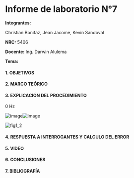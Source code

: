 # Informe de laboratorio N°7

**Integrantes:**

Christian Bonifaz, Jean Jacome, Kevin Sandoval

**NRC:** 5406

**Docente:** Ing. Darwin Alulema

**Tema:** 

#### 1. OBJETIVOS 

#### 2. MARCO TEÓRICO 

#### 3. EXPLICACIÓN DEL PROCEDIMIENTO

0 Hz

![image](https://user-images.githubusercontent.com/84586968/131201782-b4e74fa0-01ca-4c8f-8c98-944b08045bc6.png)![image](https://user-images.githubusercontent.com/84586968/131201842-7addc4ef-bfbc-404f-8b3d-38efe9c5c94f.png)

![fig1_2](https://user-images.githubusercontent.com/84586968/131201859-dfb167c8-59a5-41f5-875e-e0916cb7fceb.PNG)


#### 4. RESPUESTA A INTERROGANTES Y CALCULO DEL ERROR

#### 5. VIDEO

#### 6. CONCLUSIONES

#### 7. BIBLIOGRAFÍA
